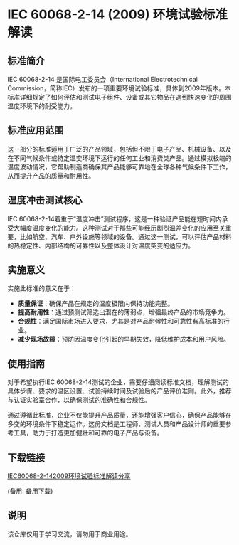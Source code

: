 # IEC 60068-2-14 (2009) 环境试验标准解读

## 标准简介

IEC 60068-2-14 是国际电工委员会（International Electrotechnical Commission，简称IEC）发布的一项重要环境试验标准，具体到2009年版本。本标准详细规定了如何评估和测试电子组件、设备或其它物品在遇到快速变化的周围温度环境下的耐受能力。

## 标准应用范围

这一部分的标准适用于广泛的产品领域，包括但不限于电子产品、机械设备、以及在不同气候条件或特定温变环境下运行的任何工业和消费类产品。通过模拟极端的温度波动情况，它帮助制造商确保其产品能够可靠地在全球各种气候条件下工作，从而提升产品的质量和耐用性。

## 温度冲击测试核心

IEC 60068-2-14着重于“温度冲击”测试程序，这是一种验证产品能在短时间内承受大幅度温度变化的能力。这种测试对于那些可能经历剧烈温差变化的应用至关重要，比如航空、汽车、户外设施等领域的设备。通过这一测试，可以评估产品材料的热稳定性、内部结构的可靠性以及整体设计对温度突变的适应力。

## 实施意义

实施此标准的意义在于：
- **质量保证**：确保产品在规定的温度极限内保持功能完整。
- **提高耐用性**：通过预测试筛选出潜在的薄弱点，增强最终产品的市场竞争力。
- **合规性**：满足国际市场进入要求，尤其是对产品耐候性和可靠性有高标准的行业。
- **减少现场故障**：预防因温度变化引起的早期失效，降低维护成本和用户风险。

## 使用指南

对于希望执行IEC 60068-2-14测试的企业，需要仔细阅读标准文档，理解测试的具体步骤、要求的温区设置、试验持续时间及试验后的产品评价准则。此外，推荐与认证实验室合作，以确保测试的准确性和合规性。

通过遵循此标准，企业不仅能提升产品质量，还能增强客户信心，确保产品能够在多变的环境条件下稳定运作。这份文档是工程师、测试人员和产品设计师的重要参考工具，助力于打造更加健壮和可靠的电子产品与设备。

## 下载链接
[IEC60068-2-142009环境试验标准解读分享](https://pan.quark.cn/s/577365395f3a) 

(备用: [备用下载](https://pan.baidu.com/s/1g2OaNpwiI_D8XsrOGZ_H_A?pwd=1234))

## 说明

该仓库仅用于学习交流，请勿用于商业用途。
